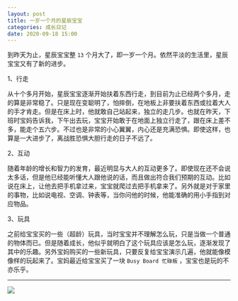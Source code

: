 ```yaml
---
layout: post
title: 一岁一个月的星辰宝宝
categories: 成长日记
date: 2020-09-18 15:00
---
```


到昨天为止，星辰宝宝整 `13` 个月大了，即一岁一个月。依然平淡的生活里，星辰宝宝又有了新的进步。

<!--more-->

1、行走

从十个多月开始，星辰宝宝逐渐开始扶着东西行走，到目前为止已经两个多月，走的算是非常稳了。只是现在变聪明了，怕摔倒，在地板上非要扶着东西或拉着大人的手才肯走。但是在床上时，他就敢自己站起来，独立的走几步。也就在昨天，下班时宝妈告诉我，下午出去玩，宝宝开始敢于在地面上独立行走了，跟在床上差不多，能走个五六步。不过也是非常的小心翼翼，内心还是充满恐惧。即使这样，也算是一大进步了，离战胜恐惧大胆行走的日子不远了。

2、互动

随着年龄的增长和智力的发育，最近明显与大人的互动更多了。即使现在还不会说太多话，但是他已经能听懂大人跟他说的话，而且做出符合我们预期的互动。比如说在床上，让他去把手机拿过来，宝宝就爬过去把手机拿来了。另外就是对于家里的事物，比如说电视、空调、钟表等，当你问他的时候，他能准确的用小手指到对应物品。

3、玩具

之前给宝宝买的一些（超龄）玩具，当时宝宝并不理解怎么玩，只是当做一个普通的物体而已。但是随着成长，他似乎就明白了这个玩具应该是怎么玩，逐渐发现了其中的乐趣。另外宝妈购买的一些新玩具，只要反复给宝宝演示几遍，他就能像模像样的玩起来了。宝妈最近给宝宝买了一块 `Busy Board 忙碌板` ，宝宝也是玩的不亦乐乎。

----------

![](https://xch-name.oss-cn-beijing.aliyuncs.com/2020/20200918-44-1.jpg?x-oss-process=style/default)
